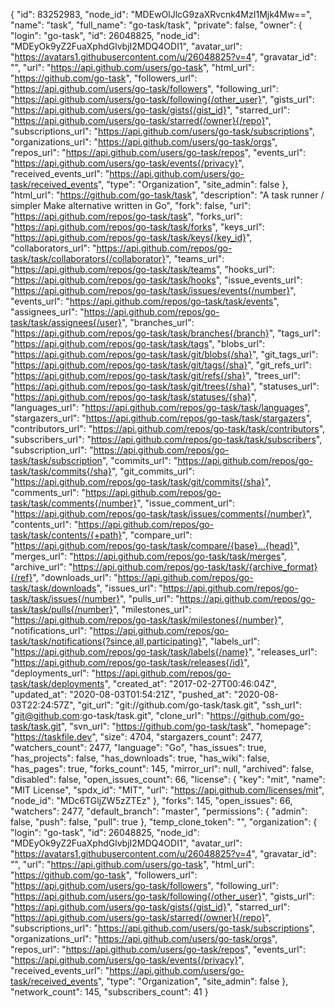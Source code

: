 {
"id": 83252983,
"node_id": "MDEwOlJlcG9zaXRvcnk4MzI1Mjk4Mw==",
"name": "task",
"full_name": "go-task/task",
"private": false,
"owner": {
"login": "go-task",
"id": 26048825,
"node_id": "MDEyOk9yZ2FuaXphdGlvbjI2MDQ4ODI1",
"avatar_url": "https://avatars1.githubusercontent.com/u/26048825?v=4",
"gravatar_id": "",
"url": "https://api.github.com/users/go-task",
"html_url": "https://github.com/go-task",
"followers_url": "https://api.github.com/users/go-task/followers",
"following_url": "https://api.github.com/users/go-task/following{/other_user}",
"gists_url": "https://api.github.com/users/go-task/gists{/gist_id}",
"starred_url": "https://api.github.com/users/go-task/starred{/owner}{/repo}",
"subscriptions_url": "https://api.github.com/users/go-task/subscriptions",
"organizations_url": "https://api.github.com/users/go-task/orgs",
"repos_url": "https://api.github.com/users/go-task/repos",
"events_url": "https://api.github.com/users/go-task/events{/privacy}",
"received_events_url": "https://api.github.com/users/go-task/received_events",
"type": "Organization",
"site_admin": false
},
"html_url": "https://github.com/go-task/task",
"description": "A task runner / simpler Make alternative written in Go",
"fork": false,
"url": "https://api.github.com/repos/go-task/task",
"forks_url": "https://api.github.com/repos/go-task/task/forks",
"keys_url": "https://api.github.com/repos/go-task/task/keys{/key_id}",
"collaborators_url": "https://api.github.com/repos/go-task/task/collaborators{/collaborator}",
"teams_url": "https://api.github.com/repos/go-task/task/teams",
"hooks_url": "https://api.github.com/repos/go-task/task/hooks",
"issue_events_url": "https://api.github.com/repos/go-task/task/issues/events{/number}",
"events_url": "https://api.github.com/repos/go-task/task/events",
"assignees_url": "https://api.github.com/repos/go-task/task/assignees{/user}",
"branches_url": "https://api.github.com/repos/go-task/task/branches{/branch}",
"tags_url": "https://api.github.com/repos/go-task/task/tags",
"blobs_url": "https://api.github.com/repos/go-task/task/git/blobs{/sha}",
"git_tags_url": "https://api.github.com/repos/go-task/task/git/tags{/sha}",
"git_refs_url": "https://api.github.com/repos/go-task/task/git/refs{/sha}",
"trees_url": "https://api.github.com/repos/go-task/task/git/trees{/sha}",
"statuses_url": "https://api.github.com/repos/go-task/task/statuses/{sha}",
"languages_url": "https://api.github.com/repos/go-task/task/languages",
"stargazers_url": "https://api.github.com/repos/go-task/task/stargazers",
"contributors_url": "https://api.github.com/repos/go-task/task/contributors",
"subscribers_url": "https://api.github.com/repos/go-task/task/subscribers",
"subscription_url": "https://api.github.com/repos/go-task/task/subscription",
"commits_url": "https://api.github.com/repos/go-task/task/commits{/sha}",
"git_commits_url": "https://api.github.com/repos/go-task/task/git/commits{/sha}",
"comments_url": "https://api.github.com/repos/go-task/task/comments{/number}",
"issue_comment_url": "https://api.github.com/repos/go-task/task/issues/comments{/number}",
"contents_url": "https://api.github.com/repos/go-task/task/contents/{+path}",
"compare_url": "https://api.github.com/repos/go-task/task/compare/{base}...{head}",
"merges_url": "https://api.github.com/repos/go-task/task/merges",
"archive_url": "https://api.github.com/repos/go-task/task/{archive_format}{/ref}",
"downloads_url": "https://api.github.com/repos/go-task/task/downloads",
"issues_url": "https://api.github.com/repos/go-task/task/issues{/number}",
"pulls_url": "https://api.github.com/repos/go-task/task/pulls{/number}",
"milestones_url": "https://api.github.com/repos/go-task/task/milestones{/number}",
"notifications_url": "https://api.github.com/repos/go-task/task/notifications{?since,all,participating}",
"labels_url": "https://api.github.com/repos/go-task/task/labels{/name}",
"releases_url": "https://api.github.com/repos/go-task/task/releases{/id}",
"deployments_url": "https://api.github.com/repos/go-task/task/deployments",
"created_at": "2017-02-27T00:46:04Z",
"updated_at": "2020-08-03T01:54:21Z",
"pushed_at": "2020-08-03T22:24:57Z",
"git_url": "git://github.com/go-task/task.git",
"ssh_url": "git@github.com:go-task/task.git",
"clone_url": "https://github.com/go-task/task.git",
"svn_url": "https://github.com/go-task/task",
"homepage": "https://taskfile.dev",
"size": 4704,
"stargazers_count": 2477,
"watchers_count": 2477,
"language": "Go",
"has_issues": true,
"has_projects": false,
"has_downloads": true,
"has_wiki": false,
"has_pages": true,
"forks_count": 145,
"mirror_url": null,
"archived": false,
"disabled": false,
"open_issues_count": 66,
"license": {
"key": "mit",
"name": "MIT License",
"spdx_id": "MIT",
"url": "https://api.github.com/licenses/mit",
"node_id": "MDc6TGljZW5zZTEz"
},
"forks": 145,
"open_issues": 66,
"watchers": 2477,
"default_branch": "master",
"permissions": {
"admin": false,
"push": false,
"pull": true
},
"temp_clone_token": "",
"organization": {
"login": "go-task",
"id": 26048825,
"node_id": "MDEyOk9yZ2FuaXphdGlvbjI2MDQ4ODI1",
"avatar_url": "https://avatars1.githubusercontent.com/u/26048825?v=4",
"gravatar_id": "",
"url": "https://api.github.com/users/go-task",
"html_url": "https://github.com/go-task",
"followers_url": "https://api.github.com/users/go-task/followers",
"following_url": "https://api.github.com/users/go-task/following{/other_user}",
"gists_url": "https://api.github.com/users/go-task/gists{/gist_id}",
"starred_url": "https://api.github.com/users/go-task/starred{/owner}{/repo}",
"subscriptions_url": "https://api.github.com/users/go-task/subscriptions",
"organizations_url": "https://api.github.com/users/go-task/orgs",
"repos_url": "https://api.github.com/users/go-task/repos",
"events_url": "https://api.github.com/users/go-task/events{/privacy}",
"received_events_url": "https://api.github.com/users/go-task/received_events",
"type": "Organization",
"site_admin": false
},
"network_count": 145,
"subscribers_count": 41
}
